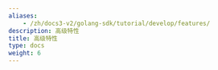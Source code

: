 ```yaml
---
aliases:
    - /zh/docs3-v2/golang-sdk/tutorial/develop/features/
description: 高级特性
title: 高级特性
type: docs
weight: 6
---
```

